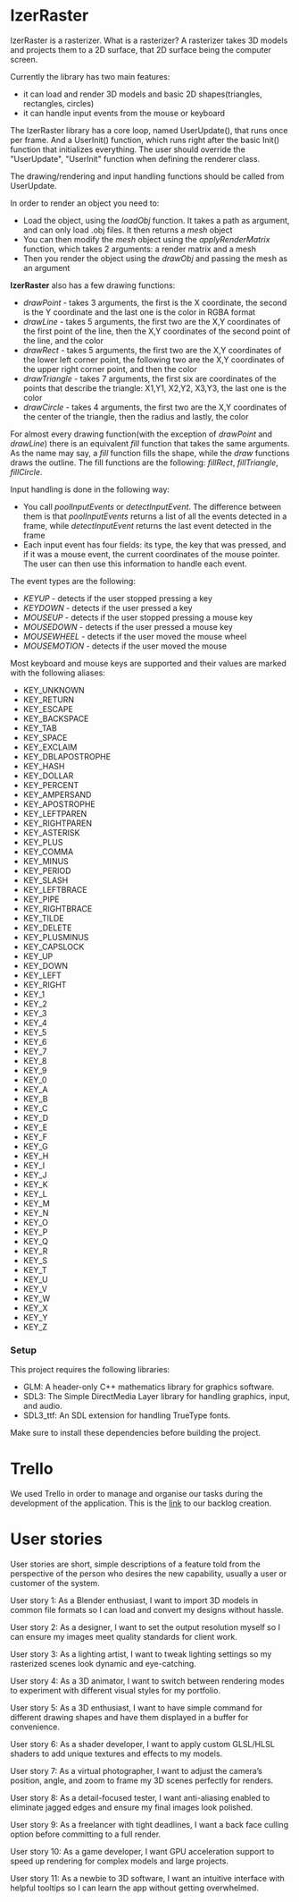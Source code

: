 # IzerRaster
IzerRaster is a rasterizer. What is a rasterizer? A rasterizer takes 3D models and projects them to a 2D surface, that 2D surface being the computer screen.

Currently the library has two main features: 
- it can load and render 3D models and basic 2D shapes(triangles, rectangles, circles)
- it can handle input events from the mouse or keyboard

The IzerRaster library has a core loop, named UserUpdate(), that runs once per frame. And a UserInit() function, which runs right after the basic Init() function that initializes everything. The user should override the "UserUpdate", "UserInit" function when defining the renderer class.

The drawing/rendering and input handling functions should be called from UserUpdate.

In order to render an object you need to:
- Load the object, using the _loadObj_ function. It takes a path as argument, and can only load .obj files. It then returns a _mesh_ object
- You can then modify the _mesh_ object using the _applyRenderMatrix_ function, which takes 2 arguments: a render matrix and a mesh
- Then you render the object using the _drawObj_ and passing the mesh as an argument
  
**IzerRaster** also has a few drawing functions:
- *drawPoint* - takes 3 arguments, the first is the X coordinate, the second is the Y coordinate and the last one is the color in RGBA format
- *drawLine* - takes 5 arguments, the first two are the X,Y coordinates of the first point of the line, then the X,Y coordinates of the second point of the line, and the color
- *drawRect* - takes 5 arguments, the first two are the X,Y coordinates of the lower left corner point, the following two are the X,Y coordinates of the upper right corner point, and then the color
- *drawTriangle* - takes 7 arguments, the first six are coordinates of the points that describe the triangle: X1,Y1, X2,Y2, X3,Y3, the last one is the color 
- *drawCircle* - takes 4 arguments, the first two are the X,Y coordinates of the center of the triangle, then the radius and lastly, the color

For almost every drawing function(with the exception of *drawPoint* and *drawLine*) there is an equivalent _fill_ function that takes the same arguments. As the name may say, a _fill_ function fills the shape, while the _draw_ functions draws the outline. The fill functions are the following: _fillRect_, _fillTriangle_, _fillCircle_.

Input handling is done in the following way:
- You call _poolInputEvents_ or _detectInputEvent_. The difference between them is that _poolInputEvents_ returns a list of all the events detected in a frame, while _detectInputEvent_ returns the last event detected in the frame
- Each input event has four fields: its type, the key that was pressed, and if it was a mouse event, the current coordinates of the mouse pointer. The user can then use this information to handle each event.

The event types are the following:
- *KEYUP* - detects if the user stopped pressing a key
- *KEYDOWN* - detects if the user pressed a key
- *MOUSEUP* - detects if the user stopped pressing a mouse key
- *MOUSEDOWN* - detects if the user pressed a mouse key
- *MOUSEWHEEL* - detects if the user moved the mouse wheel
- *MOUSEMOTION* - detects if the user moved the mouse

Most keyboard and mouse keys are supported and their values are marked with the following aliases:
- KEY_UNKNOWN
- KEY_RETURN
- KEY_ESCAPE
- KEY_BACKSPACE
- KEY_TAB
- KEY_SPACE
- KEY_EXCLAIM
- KEY_DBLAPOSTROPHE
- KEY_HASH
- KEY_DOLLAR
- KEY_PERCENT
- KEY_AMPERSAND
- KEY_APOSTROPHE
- KEY_LEFTPAREN
- KEY_RIGHTPAREN
- KEY_ASTERISK
- KEY_PLUS
- KEY_COMMA
- KEY_MINUS
- KEY_PERIOD
- KEY_SLASH
- KEY_LEFTBRACE
- KEY_PIPE
- KEY_RIGHTBRACE
- KEY_TILDE
- KEY_DELETE
- KEY_PLUSMINUS
- KEY_CAPSLOCK
- KEY_UP
- KEY_DOWN
- KEY_LEFT
- KEY_RIGHT
- KEY_1
- KEY_2
- KEY_3
- KEY_4
- KEY_5
- KEY_6
- KEY_7
- KEY_8
- KEY_9
- KEY_0
- KEY_A
- KEY_B
- KEY_C
- KEY_D
- KEY_E
- KEY_F
- KEY_G
- KEY_H
- KEY_I
- KEY_J
- KEY_K
- KEY_L
- KEY_M
- KEY_N
- KEY_O
- KEY_P
- KEY_Q
- KEY_R
- KEY_S
- KEY_T
- KEY_U
- KEY_V
- KEY_W
- KEY_X
- KEY_Y
- KEY_Z

### Setup
This project requires the following libraries:

- GLM: A header-only C++ mathematics library for graphics software.
- SDL3: The Simple DirectMedia Layer library for handling graphics, input, and audio.
- SDL3_ttf: An SDL extension for handling TrueType fonts.

Make sure to install these dependencies before building the project.

# Trello

We used Trello in order to manage and organise our tasks during the development of the application. This is the [link](https://trello.com/b/ZR0p4Yfg/rasterizer) to our backlog creation.

# User stories

User stories are short, simple descriptions of a feature told from the perspective of the person who desires the new capability, usually a user or customer of the system.

User story 1: As a Blender enthusiast, I want to import 3D models in common file formats so I can load and convert my designs without hassle.

User story 2: As a designer, I want to set the output resolution myself so I can ensure my images meet quality standards for client work.

User story 3: As a lighting artist, I want to tweak lighting settings so my rasterized scenes look dynamic and eye-catching.

User story 4: As a 3D animator, I want to switch between rendering modes to experiment with different visual styles for my portfolio.

User story 5: As a 3D enthusiast, I want to have simple command for different drawing shapes and have them displayed in a buffer for convenience.

User story 6: As a shader developer, I want to apply custom GLSL/HLSL shaders to add unique textures and effects to my models.

User story 7: As a virtual photographer, I want to adjust the camera’s position, angle, and zoom to frame my 3D scenes perfectly for renders.

User story 8: As a detail-focused tester, I want anti-aliasing enabled to eliminate jagged edges and ensure my final images look polished.

User story 9: As a freelancer with tight deadlines, I want a back face culling option before committing to a full render.

User story 10: As a game developer, I want GPU acceleration support to speed up rendering for complex models and large projects.

User story 11: As a newbie to 3D software, I want an intuitive interface with helpful tooltips so I can learn the app without getting overwhelmed.
